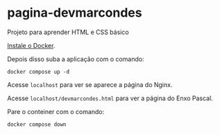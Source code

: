 # pagina-devmarcondes
Projeto para aprender HTML e CSS básico

[Instale o Docker](https://github.com/renzon/computer-init-setups/blob/main/wls2.sh#L25).

Depois disso suba a aplicação com o comando:

`docker compose up -d`

Acesse `localhost` para ver se aparece a página do Nginx.

Acesse `localhost/devmarcondes.html` para ver a página do Enxo Pascal.

Pare o conteiner com o comando:

`docker compose down`
